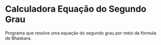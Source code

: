 # Calculadora Equação do Segundo Grau

Programa que resolve uma equação do segundo grau por meio da fórmula de Bháskara.
